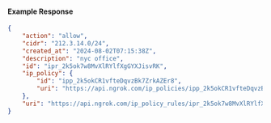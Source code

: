 <!-- Code generated for API Clients. DO NOT EDIT. -->

#### Example Response

```json
{
	"action": "allow",
	"cidr": "212.3.14.0/24",
	"created_at": "2024-08-02T07:15:38Z",
	"description": "nyc office",
	"id": "ipr_2k5ok7w8MvXlRYlfXgGYXJisvRK",
	"ip_policy": {
		"id": "ipp_2k5okCR1vfteDqvzBk7ZrkAZEr8",
		"uri": "https://api.ngrok.com/ip_policies/ipp_2k5okCR1vfteDqvzBk7ZrkAZEr8"
	},
	"uri": "https://api.ngrok.com/ip_policy_rules/ipr_2k5ok7w8MvXlRYlfXgGYXJisvRK"
}
```
